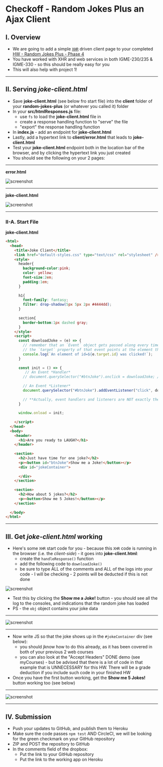 # Checkoff - Random Jokes Plus an Ajax Client


## I. Overview

- We are going to add a simple [`XHR`](https://developer.mozilla.org/en-US/docs/Web/API/XMLHttpRequest) driven client page to your completed [HW - Random Jokes Plus - Phase 4](https://github.com/tonethar/IGME-430-Spring-2021/blob/main/hw-notes/HW-random-jokes-plus.md#phase4)
- You have worked with XHR and web services in both IGME-230/235 & IGME-330 - so this should be really easy for you
- This will also help with project 1!

<hr>

## II. Serving *joke-client.html*

- Save **joke-client.html** (see below fro start file) into the **client** folder of your **random-jokes-plus** (or whatever you called it) folder
- In your **src/htmlResponses.js** file:
  - use `fs` to load the **joke-client.html** file in 
  - create a response handling function to "serve" the file
  - "export" the response handling function
- In **index.js** - add an endpoint for **joke-client.html**
- Lastly, add a hypertext link to **client/error.html** that leads to **joke-client.html**
- Test your **joke-client.html** endpoint both in the location bar of the browser, and by clicking the hypertext link you just created
- You should see the following on your 2 pages:

<hr>

**error.html**

![screenshot](_images/hw-9.png)

<hr>

**joke-client.html**

![screenshot](_images/hw-10.png)

<hr>

### II-A. Start File


**joke-client.html**

```html
<html>
  <head>
    <title>Joke Client</title>
    <link href="default-styles.css" type="text/css" rel="stylesheet" />
    <style>
      header{
        background-color:pink;
        color: yellow;
        font-size:2em;
        padding:1em;
      }
      
      h1{
        font-family: fantasy;
        filter: drop-shadow(5px 5px 2px #4444dd);
      }
      
      section{
        border-bottom:1px dashed gray;
      }
    </style>
    <script>
      const downloadJoke = (e) => {
        // remember that an `Event` object gets passed along every time that an event handler or listener calls a function
        // the `target` property of that event points at the element that sent the event, in this case a button
        console.log(`An element of id=${e.target.id} was clicked!`);
      }
      
      const init = () => {
         // An Event *Handler*
        // document.querySelector("#btnJoke").onclick = downloadJoke; // same as below, less typing, use which ever version you prefer
      
        // An Event *Listener*
        document.querySelector("#btnJoke").addEventListener("click", downloadJoke);
      
        // **Actually, event handlers and listeners are NOT exactly the same in all use cases - what ARE the differences?**
      }
      
      window.onload = init;
     
    </script>
  </head>
  <body>
    <header>
      <h1>Are you ready to LAUGH?</h1>
    </header>
    
    <section>
      <h2>Just have time for one joke?</h2>
      <p><button id="btnJoke">Show me a Joke!</button></p>
      <div id="jokeContainer">
        
      </div>
    </section>
    
    <section>
      <h2>How about 5 jokes?</h2>
      <p><button>Show me 5 Jokes!</button></p>
    </section>
    
  </body>
</html>
```

<hr>

## III. Get *joke-client.html* working

- Here's some `XHR` start code for you - because this `XHR` code is running in the browser (i.e. the *client-side*) - it goes into **joke-client.html**:
  - create the `handleResponse()` function
  - add the following code to `downloadJoke()`
  - be sure to type ALL of the comments and ALL of the logs into your code - I will be checking - 2 points will be deducted if this is not done

![screenshot](_images/hw-11.png)

- Test this by clicking the **Show me a Joke!** button - you should see all the log to the consoles, and indications that the random joke has loaded
- PS - the `obj` object contains your joke data

<hr>

![screenshot](_images/hw-12.png)

<hr>

- Now write JS so that the joke shows up in the `#jokeContainer` div (see below):
  - you should jknow how to do this already, as it has been covered in both of your previous 2 web courses
  - you can also look at the "Accept Headers" DONE demo (see myCourses) - but be advised that there is a lot of code in that example that is UNNECESSARY for this HW. There will be a grade deduction if you include such code in your finished HW
- Once you have the first button working,  get the **Show me 5 Jokes!** button working too (see below)

<hr>

![screenshot](_images/hw-13.png)

<hr>

## IV. Submission
- Push your updates to GitHub, and publish them to Heroku
- Make sure the code passes `npm test` AND CircleCI, we will be looking for the green checkmark on your GitHub repository
- ZIP and POST the repository to GitHub
- In the comments field of the dropbox:
  - Put the link to your GitHub repository
  - Put the link to the working app on Heroku

